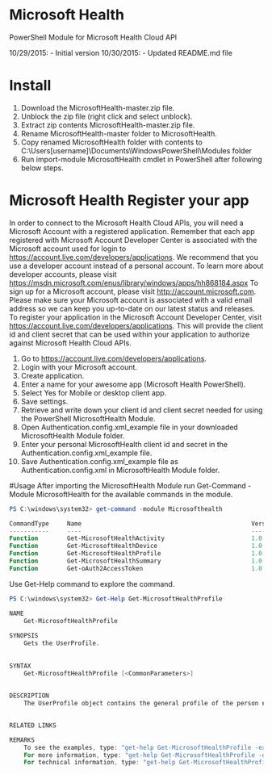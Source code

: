 # Microsoft Health
PowerShell Module for Microsoft Health Cloud API

10/29/2015: - Initial version
10/30/2015: - Updated README.md file

# Install
1. Download the MicrosoftHealth-master.zip file.
2. Unblock the zip file (right click and select unblock).
3. Extract zip contents MicrosoftHealth-master.zip file.
4. Rename MicrosoftHealth-master folder to MicrosoftHealth.
5. Copy renamed MicrosoftHealth folder with contents to C:\Users\[username]\Documents\WindowsPowerShell\Modules folder
6. Run import-module MicrosoftHealth cmdlet in PowerShell after following below steps.

# Microsoft Health Register your app
In order to connect to the Microsoft Health Cloud APIs, you will need a Microsoft Account with a registered application. 
Remember that each app registered with Microsoft Account Developer Center is associated with the Microsoft account used for login to https://account.live.com/developers/applications. 
We recommend that you use a developer account instead of a personal account. 
To learn more about developer accounts, please visit https://msdn.microsoft.com/enus/library/windows/apps/hh868184.aspx 
To sign up for a Microsoft account, please visit http://account.microsoft.com.  
Please make sure your Microsoft account is associated with a valid email address so we can keep you up-to-date on our latest status and releases. 
To register your application in the Microsoft Account Developer Center, visit https://account.live.com/developers/applications. 
This will provide the client id and client secret that can be used within your application to authorize against Microsoft Health Cloud APIs.  

1. Go to https://account.live.com/developers/applications. 
2. Login with your Microsoft account.
3. Create application.
4. Enter a name for your awesome app (Microsoft Health PowerShell).
5. Select Yes for Mobile or desktop client app.
6. Save settings.
7. Retrieve and write down your client id and client secret needed for using the PowerShell MicrosoftHealth Module.
8. Open Authentication.config.xml_example file in your downloaded MicrosoftHealth Module folder.
9. Enter your personal MicrosoftHealth client id and secret in the Authentication.config.xml_example file.
10. Save Authentication.config.xml_example file as Authentication.config.xml in MicrosoftHealth Module folder.

#Usage
After importing the MicrosoftHealth Module run Get-Command -Module MicrosoftHealth for the available commands in the module.
```PowerShell
PS C:\windows\system32> get-command -module Microsofthealth

CommandType     Name                                               Version    Source                                                                   
-----------     ----                                               -------    ------                                                                   
Function        Get-MicrosoftHealthActivity                        1.0        microsofthealth                                                          
Function        Get-MicrosoftHealthDevice                          1.0        microsofthealth                                                          
Function        Get-MicrosoftHealthProfile                         1.0        microsofthealth                                                          
Function        Get-MicrosoftHealthSummary                         1.0        microsofthealth                                                          
Function        Get-oAuth2AccessToken                              1.0        microsofthealth
```

Use Get-Help command to explore the command.
```PowerShell
PS C:\windows\system32> Get-Help Get-MicrosoftHealthProfile

NAME
    Get-MicrosoftHealthProfile
    
SYNOPSIS
    Gets the UserProfile.
    
    
SYNTAX
    Get-MicrosoftHealthProfile [<CommonParameters>]
    
    
DESCRIPTION
    The UserProfile object contains the general profile of the person using Microsoft Band.
    

RELATED LINKS

REMARKS
    To see the examples, type: "get-help Get-MicrosoftHealthProfile -examples".
    For more information, type: "get-help Get-MicrosoftHealthProfile -detailed".
    For technical information, type: "get-help Get-MicrosoftHealthProfile -full".
```